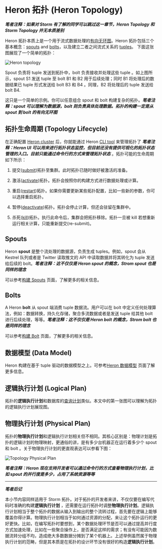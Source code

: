 # Heron 拓扑 (Heron Topology)

***笔者注释：如果对 Storm 有了解的同学可以跳过这一章节，Heron Topology 和 Storm Topology 并无本质差别***

Heron 拓扑本质上是一个用于流式数据处理的[有向无环图](https://en.wikipedia.org/wiki/Directed_acyclic_graph)。Heron 拓扑包括三个基本概念：[spouts](#spouts) and [bolts](#bolts)，以及建立二者之间流式关系的 [tuples](http://twitter.github.io/heron/docs/developers/data-model)。 下面这张图展现了一个简单的拓扑：

![Heron topology](http://twitter.github.io/heron/img/topology.png)

Spout 负责将 tuple 发送到拓扑中，bolt 负责接收并处理这些 tuple 。如上图所示，spout S1 发送 tuple 至 bolt B1 和 B2 用于后续处理；同时 B1 将处理后的数据结果已 tuple 形式发送给 bolt B3 和 B4 。同理，B2 将处理后的 tuple 发送给 bolt B4.

这只是一个简单的示例。你可以任意组合 spout 和 bolt 构建复杂的拓扑。***笔者注释：spout 可以理解为数据源，bolt 则负责具体处理数据。拓扑的构建一定是从 spout 到 bolt 的有向无环图***

## 拓扑生命周期 (Topology Lifecycle)

在正确配置 [Heron cluster](http://twitter.github.io/heron/docs/operators/deployment) 后，你就能通过 Heron [CLI tool](http://twitter.github.io/heron/docs/operators/heron-cli) 来管理拓扑了 ***笔者注释：Heron UI 可以用来进行拓扑状态监控，但目前还没有提供可视化的拓扑状态管理的入口。目前只能通过命令行的方式来管理拓扑状态*** 。拓扑可能的生命周期如下所示：

1. 提交([submit](http://twitter.github.io/heron/docs/operators/heron-cli#submitting-a-topology))拓扑至集群。此时拓扑已随时做好被激活的准备。

2. 激活([activate](http://twitter.github.io/heron/docs/operators/heron-cli#activating-a-topology))拓扑。拓扑会按照你的构建方式进行数据处理或计算。

3. 重启([restart](http://twitter.github.io/heron/docs/operators/heron-cli#restarting-a-topology))拓扑。如果你需要更新某些拓扑配置，比如一些新的参数，你可以选择重启拓扑。

4. 暂停([deactivate](http://twitter.github.io/heron/docs/operators/heron-cli#deactivating-a-topology))拓扑。拓扑会停止计算，但还会驻留在集群中。

5. 杀死([kill](http://twitter.github.io/heron/docs/operators/operators/heron-cli#killing-a-topology))拓扑。执行此命令后，集群会把拓扑移除。拓扑一旦被 kill 若想重新运行相关计算，只能重新提交(re-submit)。

## Spouts

Heron **spout** 是整个流处理的数据源，负责生成 tuples。例如，spout 会从 Kestrel 队列或者是 Twitter 读取推文的 API 中读取数据并将其转化为 tuple 发送给后续的 bolt。***笔者注释：这不仅仅是 Heron spout 的概念，Strom spout 也是同样的理念***

可以参考[构建 Spouts](http://twitter.github.io/heron/docs/developers/java/spouts) 页面，了解更多的相关信息。

## Bolts

A Heron **bolt** 从 spout 端消费 tuple 数据流。用户可以在 bolt 中定义任何处理算法，例如：数据转换，持久化存储，聚合多流数据或者是发送 tuple 给其他 bolt 进行后续处理，等等。***笔者注释：这不仅仅是 Heron bolt 的概念，Strom bolt 也是同样的理念***

可以参考[构建 Bolt](http://twitter.github.io/heron/docs/developers/java/bolts) 页面，了解更多的相关信息。


## 数据模型 (Data Model)

Heron 构建在基于 tuple 驱动的数据模型之上。可参考[Heron 数据模型](http://twitter.github.io/heron/docs/developers/data-model) 页面了解更多信息。

## 逻辑执行计划 (Logical Plan)

拓扑的**逻辑执行计划**和数据库的[查询计划](https://en.wikipedia.org/wiki/Query_plan)类似。本文中的第一张图可以理解为拓扑的逻辑执行计划展现图。

## 物理执行计划 (Physical Plan)

拓扑的**物理执行计划**和逻辑执行计划相关但不相同。其核心区别是：物理计划是拓扑的逻辑计划的物理映射，更通俗的讲，是有多少台机器正在运行着多少个 spout 和 bolt 。关于物理执行计划的更直观表达可以参看下图：

![Topology Physical Plan](http://twitter.github.io/heron/img/physicalplan.png)

***笔者注释：Heron 现在支持开发者可以通过命令行的方式查看物理执行计划，比如 spout 的并行度是多少，占用了系统资源等等***

---

***笔者后记***

本小节内容同样适用于 Storm 拓扑。对于拓扑的开发者来讲，不仅仅要在编写代码时准确的构建**逻辑执行计划** ，还需要在运行拓扑时调整**物理执行计划**。逻辑执行计划相当于整个拓扑的数据从输入到输出的整个流转过程，首先要在逻辑上能够覆盖你得计算。物理执行计划相当于如何通过资源的分配，来让这个拓扑运行的更好更快。比如，在编写拓扑时要想到，某个数据处理环节是否可以通过提高并行度方式加速处理，比如在一些聚合操作上，是否满足这样的需求；有没有可能因为数据流转分组不均，造成绝大多数数据分摊到了某个机器上。上述举例虽然属于物理执行计划的范畴，但是其本质是在拓扑的设计环节没有很好的构造**逻辑执行计划**。
